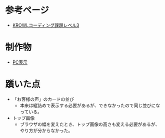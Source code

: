 # 参考ページ
- [KROWLコーディング課題レベル3](https://krowl.jp/academy/subject/coding/detail/3)

# 制作物
- [PC表示](https://drive.google.com/file/d/1mg9XGgsYyw5f1CRMIdMcefN_1uNES7z1/view?usp=sharing)

# 躓いた点
- 「お客様の声」のカードの並び
	- 本来は縦詰めで表示する必要があるが、できなかったので同じ並びになっている。
- トップ画像
	- ブラウザの幅を変えたとき、トップ画像の高さも変える必要があるが、やり方が分からなかった。